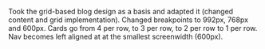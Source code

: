 Took the grid-based blog design as a basis and adapted it (changed content and grid implementation).
Changed breakpoints to 992px, 768px and 600px. Cards go from 4 per row, to 3 per row, to 2 per row to 1 per row.
Nav becomes left aligned at at the smallest screenwidth (600px).
